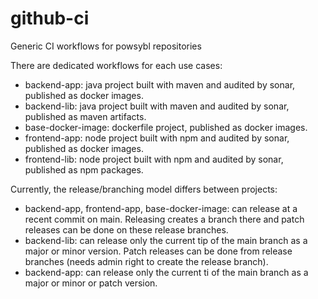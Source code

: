 # github-ci
Generic CI workflows for powsybl repositories

There are dedicated workflows for each use cases:

* backend-app: java project built with maven and audited by sonar, published as docker images.
* backend-lib: java project built with maven and audited by sonar, published as maven artifacts.
* base-docker-image: dockerfile project, published as docker images.
* frontend-app: node project built with npm and audited by sonar, published as docker images.
* frontend-lib: node project built with npm and audited by sonar, published as npm packages. 

Currently, the release/branching model differs between projects:
* backend-app, frontend-app, base-docker-image: can release at a recent commit on main. Releasing creates a branch there and patch releases can be done on these release branches.
* backend-lib: can release only the current tip of the main branch as a major or minor version. Patch releases can be done from release branches (needs admin right to create the release branch).
* backend-app: can release only the current ti of the main branch as a major or minor or patch version.
